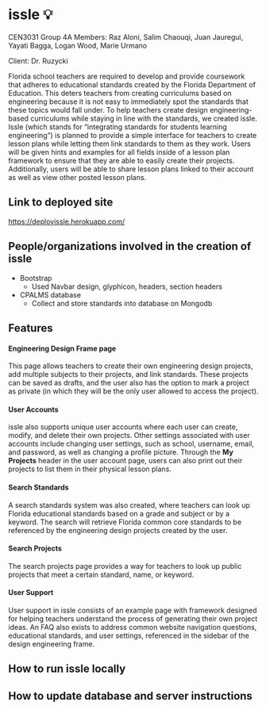 # issle :bulb:

CEN3031 Group 4A
Members: Raz Aloni, Salim Chaouqi, Juan Jauregui, Yayati Bagga, Logan Wood, Marie Urmano

Client: Dr. Ruzycki

Florida school teachers are required to develop and provide coursework that adheres to educational standards created by the Florida Department of Education. This deters teachers from creating curriculums based on engineering because it is not easy to immediately spot the standards that these topics would fall under. To help teachers create design engineering-based curriculums while staying in line with the standards, we created issle.
Issle (which stands for “integrating standards for students learning engineering”) is planned to provide a simple interface for teachers to create lesson plans while letting them link standards to them as they work. Users will be given hints and examples for all fields inside of a lesson plan framework to ensure that they are able to easily create their projects. Additionally, users will be able to share lesson plans linked to their account as well as view other posted lesson plans.

## Link to deployed site
https://deployissle.herokuapp.com/

## People/organizations involved in the creation of issle
* Bootstrap
  * Used Navbar design, glyphicon, headers, section headers
* CPALMS database
  * Collect and store standards into database on Mongodb
  
## Features

#### Engineering Design Frame page

This page allows teachers to create their own engineering design projects, add multiple subjects to their projects, and link standards. These projects can be saved as drafts, and the user also has the option to mark a project as private (in which they will be the only user allowed to access the project).

#### User Accounts

issle also supports unique user accounts where each user can create, modify, and delete their own projects. Other settings associated with user accounts include changing user settings, such as school, username, email, and password, as well as changing a profile picture. Through the **My Projects** header in the user account page, users can also print out their projects to list them in their physical lesson plans.

#### Search Standards

A search standards system was also created, where teachers can look up Florida educational standards based on a grade and subject or by a keyword. The search will retrieve Florida common core standards to be referenced by the engineering design projects created by the user.

#### Search Projects

The search projects page provides a way for teachers to look up public projects that meet a certain standard, name, or keyword.

#### User Support

User support in issle consists of an example page with framework designed for helping teachers understand the process of generating their own project ideas. An FAQ also exists to address common website navigation questions, educational standards, and user settings, referenced in the sidebar of the design engineering frame.
 
## How to run issle locally


## How to update database and server instructions







